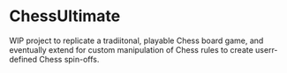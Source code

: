 # ChessUltimate
WIP project to replicate a tradiitonal, playable Chess board game, and eventually extend for custom manipulation of Chess rules to create userr-defined Chess spin-offs.
